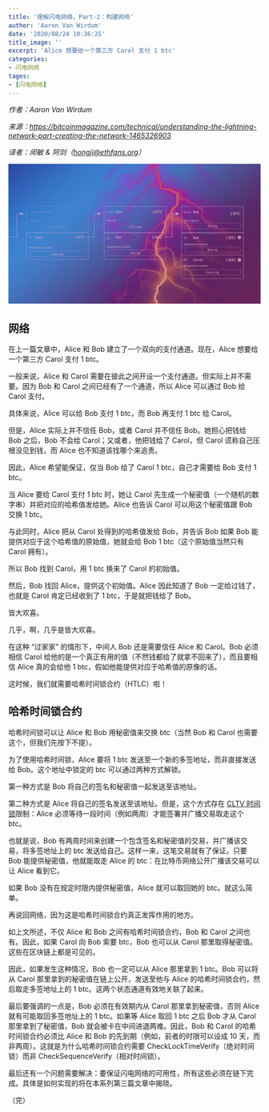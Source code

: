 ```yaml
---
title: '理解闪电网络，Part-2：构建网络'
author: 'Aaron Van Wirdum'
date: '2020/08/24 10:36:25'
title_image: ''
excerpt: 'Alice 想要给一个第三方 Carol 支付 1 btc'
categories:
- 闪电网络
tages:
- [闪电网络]
---
```


*作者：Aaron Van Wirdum*

*来源：<https://bitcoinmagazine.com/technical/understanding-the-lightning-network-part-creating-the-network-1465326903>*

*译者：闵敏 & 阿剑（hongji@ethfans.org）*


![](..\images\understanding-the-lightning-network-part-creating-the-network\9dce5612c6aa4440a3905ded0d6b89c5.png)

## 网络

在上一篇文章中，Alice 和 Bob 建立了一个双向的支付通道。现在，Alice 想要给一个第三方 Carol 支付 1 btc。

一般来说，Alice 和 Carol 需要在彼此之间开设一个支付通道。但实际上并不需要。因为 Bob 和 Carol 之间已经有了一个通道，所以 Alice 可以通过 Bob 给 Carol 支付。

具体来说，Alice 可以给 Bob 支付 1 btc，而 Bob 再支付 1 btc 给 Carol。

但是，Alice 实际上并不信任 Bob，或者 Carol 并不信任 Bob。她担心把钱给 Bob 之后，Bob 不会给 Carol；又或者，他把钱给了 Carol，但 Carol 谎称自己压根没见到钱，而 Alice 也不知道该找哪个来追责。

因此，Alice 希望能保证，仅当 Bob 给了 Carol 1 btc，自己才需要给 Bob 支付 1 btc。

当 Alice 要给 Carol 支付 1 btc 时，她让 Carol 先生成一个秘密值（一个随机的数字串）并把对应的哈希值发给她。Alice 也告诉 Carol 可以用这个秘密值跟 Bob 交换 1 btc。

与此同时，Alice 把从 Carol 处得到的哈希值发给 Bob，并告诉 Bob 如果 Bob 能提供对应于这个哈希值的原始值，她就会给 Bob  1 btc（这个原始值当然只有 Carol 拥有）。

所以 Bob 找到 Carol，用 1 btc 换来了 Carol 的初始值。

然后，Bob 找回 Alice，提供这个初始值。Alice 因此知道了 Bob 一定给过钱了，也就是 Carol 肯定已经收到了 1 btc，于是就把钱给了 Bob。

皆大欢喜。

几乎，啊，几乎是皆大欢喜。

在这种 “过家家” 的情形下，中间人 Bob 还是需要信任 Alice 和 Carol。Bob 必须相信 Carol 给他的是一个真正有用的值（不然钱都给了就拿不回来了），而且要相信 Alice 真的会给他  1 btc，假如他能提供对应于哈希值的原像的话。

这时候，我们就需要哈希时间锁合约（HTLC）啦！

## 哈希时间锁合约

哈希时间锁可以让 Alice 和 Bob 用秘密值来交换 btc（当然 Bob 和 Carol 也需要这个，但我们先按下不提）。

为了使用哈希时间锁，Alice 要将 1 btc 发送至一个新的多签地址，而非直接发送给 Bob。这个地址中锁定的 btc 可以通过两种方式解锁。

第一种方式是 Bob 将自己的签名和秘密值一起发送至该地址。

第二种方式是 Alice 将自己的签名发送至该地址。但是，这个方式存在 [CLTV 时间锁](https://bitcoinmagazine.com/articles/checklocktimeverify-or-how-a-time-lock-patch-will-boost-bitcoin-s-potential-1446658530)限制：Alice 必须等待一段时间（例如两周）才能签署并广播交易取走这个 btc。

也就是说，Bob 有两周时间来创建一个包含签名和秘密值的交易，并广播该交易，将多签地址上的 btc 发送给自己。这样一来，这笔交易就有了保证。只要 Bob 能提供秘密值，他就能取走 Alice 的 btc：在比特币网络公开广播该交易可以让 Alice 看到它。

如果 Bob 没有在规定时限内提供秘密值，Alice 就可以取回她的 btc。就这么简单。

再说回网络，因为这是哈希时间锁合约真正发挥作用的地方。

如上文所述，不仅 Alice 和 Bob 之间有哈希时间锁合约，Bob 和 Carol 之间也有。因此，如果 Carol 向 Bob 索要 btc，Bob 也可以从 Carol 那里取得秘密值。这些在区块链上都是可见的。

因此，如果发生这种情况，Bob 也一定可以从 Alice 那里拿到 1 btc。Bob 可以将从 Carol 那里拿到的秘密值在链上公开，发送至他与 Alice 的哈希时间锁合约，然后取走多签地址上的 1 btc。这两个状态通道有效地关联了起来。

最后要强调的一点是，Bob 必须在有效期内从 Carol 那里拿到秘密值，否则 Alice 就有可能取回多签地址上的 1 btc。如果等 Alice 取回 1 btc 之后 Bob 才从 Carol 那里拿到了秘密值，Bob 就会被卡在中间进退两难。因此，Bob 和 Carol 的哈希时间锁合约必须比 Alice 和 Bob 的先到期（例如，前者的时限可以设成 10 天，而非两周）。这就是为什么哈希时间锁合约需要 CheckLockTimeVerify（绝对时间锁）而非 CheckSequenceVerify（相对时间锁）。

最后还有一个问题需要解决：要保证闪电网络的可用性，所有这些必须在链下完成。具体是如何实现的将在本系列第三篇文章中揭晓。


（完）


